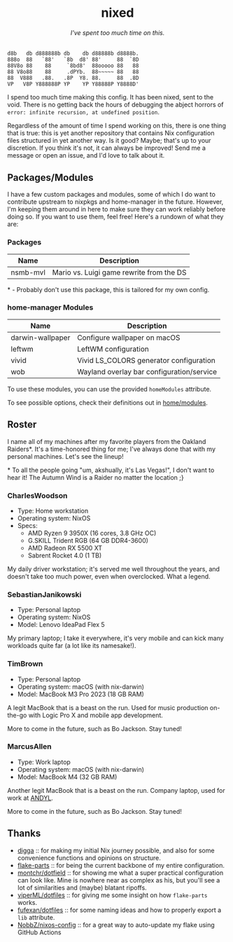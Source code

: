 <h1 align="center">nixed</h1>
<h6 align="center">I've spent too much time on this.</h6>

```raw
d8b   db d888888b db    db d88888b d8888b.
888o  88   `88'   `8b  d8' 88'     88  `8D
88V8o 88    88     `8bd8'  88ooooo 88   88
88 V8o88    88     .dPYb.  88~~~~~ 88   88
88  V888   .88.   .8P  Y8. 88.     88  .8D
VP   V8P Y888888P YP    YP Y88888P Y8888D'
```

I spend too much time making this config. It has been nixed, sent to the void.
There is no getting back the hours of debugging the abject horrors of
`error: infinite recursion, at undefined position`.

Regardless of the amount of time I spend working on this, there is one thing
that is true: this is yet another repository that contains Nix configuration
files structured in yet another way. Is it good? Maybe; that's up to your
discretion. If you think it's not, it can always be improved! Send me a message
or open an issue, and I'd love to talk about it.

## Packages/Modules

I have a few custom packages and modules, some of which I do want to contribute
upstream to nixpkgs and home-manager in the future. However, I'm keeping them
around in here to make sure they can work reliably before doing so. If you want
to use them, feel free! Here's a rundown of what they are:

### Packages

| Name     | Description                              |
| -------- | ---------------------------------------- |
| nsmb-mvl | Mario vs. Luigi game rewrite from the DS |

\* - Probably don't use this package, this is tailored for my own config.

### home-manager Modules

| Name             | Description                               |
| ---------------- | ----------------------------------------- |
| darwin-wallpaper | Configure wallpaper on macOS              |
| leftwm           | LeftWM configuration                      |
| vivid            | Vivid LS_COLORS generator configuration   |
| wob              | Wayland overlay bar configuration/service |

To use these modules, you can use the provided `homeModules` attribute.

To see possible options, check their definitions out in
[home/modules](./home/modules).

## Roster

I name all of my machines after my favorite players from the Oakland Raiders\*.
It's a time-honored thing for me; I've always done that with my personal
machines. Let's see the lineup!

\* To all the people going "um, akshually, it's Las Vegas!", I don't want to
hear it! The Autumn Wind is a Raider no matter the location ;}

### CharlesWoodson

- Type: Home workstation
- Operating system: NixOS
- Specs:
  - AMD Ryzen 9 3950X (16 cores, 3.8 GHz OC)
  - G.SKILL Trident RGB (64 GB DDR4-3600)
  - AMD Radeon RX 5500 XT
  - Sabrent Rocket 4.0 (1 TB)

My daily driver workstation; it's served me well throughout the years, and
doesn't take too much power, even when overclocked. What a legend.

### SebastianJanikowski

- Type: Personal laptop
- Operating system: NixOS
- Model: Lenovo IdeaPad Flex 5

My primary laptop; I take it everywhere, it's very mobile and can kick many
workloads quite far (a lot like its namesake!).

### TimBrown

- Type: Personal laptop
- Operating system: macOS (with nix-darwin)
- Model: MacBook M3 Pro 2023 (18 GB RAM)

A legit MacBook that is a beast on the run. Used for music production on-the-go
with Logic Pro X and mobile app development.

More to come in the future, such as Bo Jackson. Stay tuned!

### MarcusAllen

- Type: Work laptop
- Operating system: macOS (with nix-darwin)
- Model: MacBook M4 (32 GB RAM)

Another legit MacBook that is a beast on the run. Company laptop, used for work
at [ANDYL](https://andyl.com).

More to come in the future, such as Bo Jackson. Stay tuned!

## Thanks

- [digga](https://github.com/divnix/digga) :: for making my initial Nix journey
  possible, and also for some convenience functions and opinions on structure.
- [flake-parts](https://github.com/hercules-ci/flake-parts) :: for being the
  current backbone of my entire configuration.
- [montchr/dotfield](https://github.com/montchr/dotfield) :: for showing me what
  a super practical configuration can look like. Mine is nowhere near as complex
  as his, but you'll see a lot of similarities and (maybe) blatant ripoffs.
- [viperML/dotfiles](https://github.com/viperML/dotfiles) :: for giving me some
  insight on how `flake-parts` works.
- [fufexan/dotfiles](https://github.com/fufexan/dotfiles) :: for some naming
  ideas and how to properly export a `lib` attribute.
- [NobbZ/nixos-config](https://github.com/NobbZ/nixos-config) :: for a great way
  to auto-update my flake using GitHub Actions
